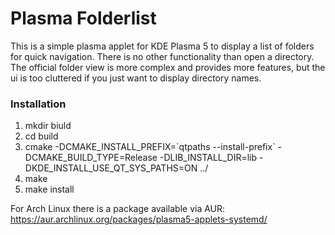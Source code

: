# Plasma Folderlist

This is a simple plasma applet for KDE Plasma 5 to display a list of folders for quick navigation. There is no other functionality than open a directory. The official folder view is more complex and provides more features, but the ui is too cluttered if you just want to display directory names.

### Installation
1. mkdir biuld
2. cd build
3. cmake -DCMAKE_INSTALL_PREFIX=\`qtpaths --install-prefix\` -DCMAKE_BUILD_TYPE=Release -DLIB_INSTALL_DIR=lib -DKDE_INSTALL_USE_QT_SYS_PATHS=ON ../
4. make
5. make install

For Arch Linux there is a package available via AUR: https://aur.archlinux.org/packages/plasma5-applets-systemd/
